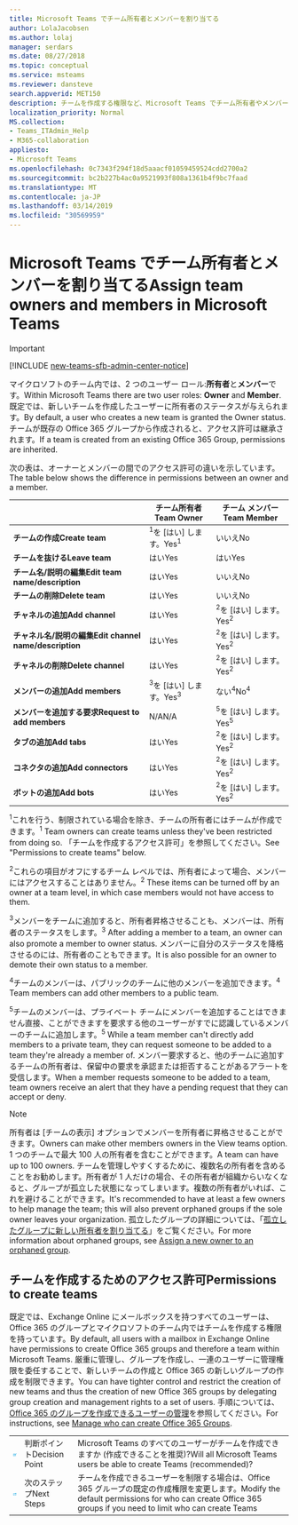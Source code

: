 ```yaml
---
title: Microsoft Teams でチーム所有者とメンバーを割り当てる
author: LolaJacobsen
ms.author: lolaj
manager: serdars
ms.date: 08/27/2018
ms.topic: conceptual
ms.service: msteams
ms.reviewer: dansteve
search.appverid: MET150
description: チームを作成する権限など、Microsoft Teams でチーム所有者やメンバーに役割と権限を割り当る方法について説明します。
localization_priority: Normal
MS.collection:
- Teams_ITAdmin_Help
- M365-collaboration
appliesto:
- Microsoft Teams
ms.openlocfilehash: 0c7343f294f18d5aaacf01059459524cdd2700a2
ms.sourcegitcommit: bc2b227b4ac0a9521993f808a1361b4f9bc7faad
ms.translationtype: MT
ms.contentlocale: ja-JP
ms.lasthandoff: 03/14/2019
ms.locfileid: "30569959"
---
```

<a name="assign-team-owners-and-members-in-microsoft-teams"></a><span data-ttu-id="efdb3-103">Microsoft Teams でチーム所有者とメンバーを割り当てる</span><span class="sxs-lookup"><span data-stu-id="efdb3-103">Assign team owners and members in Microsoft Teams</span></span>
=================================================

> [!IMPORTANT]
> [!INCLUDE [new-teams-sfb-admin-center-notice](includes/new-teams-sfb-admin-center-notice.md)]

<span data-ttu-id="efdb3-104">マイクロソフトのチーム内では、2 つのユーザー ロール:**所有者**と**メンバー**です。</span><span class="sxs-lookup"><span data-stu-id="efdb3-104">Within Microsoft Teams there are two user roles: **Owner** and **Member**.</span></span> <span data-ttu-id="efdb3-105">既定では、新しいチームを作成したユーザーに所有者のステータスが与えられます。</span><span class="sxs-lookup"><span data-stu-id="efdb3-105">By default, a user who creates a new team is granted the Owner status.</span></span> <span data-ttu-id="efdb3-106">チームが既存の Office 365 グループから作成されると、アクセス許可は継承されます。</span><span class="sxs-lookup"><span data-stu-id="efdb3-106">If a team is created from an existing Office 365 Group, permissions are inherited.</span></span>

<span data-ttu-id="efdb3-107">次の表は、オーナーとメンバーの間でのアクセス許可の違いを示しています。</span><span class="sxs-lookup"><span data-stu-id="efdb3-107">The table below shows the difference in permissions between an owner and a member.</span></span>


|                                   | <span data-ttu-id="efdb3-108">チーム所有者</span><span class="sxs-lookup"><span data-stu-id="efdb3-108">Team Owner</span></span> | <span data-ttu-id="efdb3-109">チーム メンバー</span><span class="sxs-lookup"><span data-stu-id="efdb3-109">Team Member</span></span> |
|-----------------------------------|------------|-------------|
|          <span data-ttu-id="efdb3-110">**チームの作成**</span><span class="sxs-lookup"><span data-stu-id="efdb3-110">**Create team**</span></span>          |    <span data-ttu-id="efdb3-111"><sup>1</sup>を [はい] します。</span><span class="sxs-lookup"><span data-stu-id="efdb3-111">Yes<sup>1</sup></span></span>     |     <span data-ttu-id="efdb3-112">いいえ</span><span class="sxs-lookup"><span data-stu-id="efdb3-112">No</span></span>      |
|          <span data-ttu-id="efdb3-113">**チームを抜ける**</span><span class="sxs-lookup"><span data-stu-id="efdb3-113">**Leave team**</span></span>           |    <span data-ttu-id="efdb3-114">はい</span><span class="sxs-lookup"><span data-stu-id="efdb3-114">Yes</span></span>     |     <span data-ttu-id="efdb3-115">はい</span><span class="sxs-lookup"><span data-stu-id="efdb3-115">Yes</span></span>     |
|  <span data-ttu-id="efdb3-116">**チーム名/説明の編集**</span><span class="sxs-lookup"><span data-stu-id="efdb3-116">**Edit team name/description**</span></span>   |    <span data-ttu-id="efdb3-117">はい</span><span class="sxs-lookup"><span data-stu-id="efdb3-117">Yes</span></span>     |     <span data-ttu-id="efdb3-118">いいえ</span><span class="sxs-lookup"><span data-stu-id="efdb3-118">No</span></span>      |
|          <span data-ttu-id="efdb3-119">**チームの削除**</span><span class="sxs-lookup"><span data-stu-id="efdb3-119">**Delete team**</span></span>          |    <span data-ttu-id="efdb3-120">はい</span><span class="sxs-lookup"><span data-stu-id="efdb3-120">Yes</span></span>     |     <span data-ttu-id="efdb3-121">いいえ</span><span class="sxs-lookup"><span data-stu-id="efdb3-121">No</span></span>      |
|          <span data-ttu-id="efdb3-122">**チャネルの追加**</span><span class="sxs-lookup"><span data-stu-id="efdb3-122">**Add channel**</span></span>          |    <span data-ttu-id="efdb3-123">はい</span><span class="sxs-lookup"><span data-stu-id="efdb3-123">Yes</span></span>     |    <span data-ttu-id="efdb3-124"><sup>2</sup>を [はい] します。</span><span class="sxs-lookup"><span data-stu-id="efdb3-124">Yes<sup>2</sup></span></span>|
| <span data-ttu-id="efdb3-125">**チャネル名/説明の編集**</span><span class="sxs-lookup"><span data-stu-id="efdb3-125">**Edit channel name/description**</span></span> |    <span data-ttu-id="efdb3-126">はい</span><span class="sxs-lookup"><span data-stu-id="efdb3-126">Yes</span></span>     |    <span data-ttu-id="efdb3-127"><sup>2</sup>を [はい] します。</span><span class="sxs-lookup"><span data-stu-id="efdb3-127">Yes<sup>2</sup></span></span>|
|        <span data-ttu-id="efdb3-128">**チャネルの削除**</span><span class="sxs-lookup"><span data-stu-id="efdb3-128">**Delete channel**</span></span>         |    <span data-ttu-id="efdb3-129">はい</span><span class="sxs-lookup"><span data-stu-id="efdb3-129">Yes</span></span>     |    <span data-ttu-id="efdb3-130"><sup>2</sup>を [はい] します。</span><span class="sxs-lookup"><span data-stu-id="efdb3-130">Yes<sup>2</sup></span></span>|
|          <span data-ttu-id="efdb3-131">**メンバーの追加**</span><span class="sxs-lookup"><span data-stu-id="efdb3-131">**Add members**</span></span>          |  <span data-ttu-id="efdb3-132"><sup>3</sup>を [はい] します。</span><span class="sxs-lookup"><span data-stu-id="efdb3-132">Yes<sup>3</sup></span></span>   |     <span data-ttu-id="efdb3-133">ない<sup>4</sup></span><span class="sxs-lookup"><span data-stu-id="efdb3-133">No<sup>4</sup></span></span>    |
|          <span data-ttu-id="efdb3-134">**メンバーを追加する要求**</span><span class="sxs-lookup"><span data-stu-id="efdb3-134">**Request to add members**</span></span>          |  <span data-ttu-id="efdb3-135">N/A</span><span class="sxs-lookup"><span data-stu-id="efdb3-135">N/A</span></span>   |     <span data-ttu-id="efdb3-136"><sup>5</sup>を [はい] します。</span><span class="sxs-lookup"><span data-stu-id="efdb3-136">Yes<sup>5</sup></span></span>     |
|           <span data-ttu-id="efdb3-137">**タブの追加**</span><span class="sxs-lookup"><span data-stu-id="efdb3-137">**Add tabs**</span></span>            |    <span data-ttu-id="efdb3-138">はい</span><span class="sxs-lookup"><span data-stu-id="efdb3-138">Yes</span></span>     |    <span data-ttu-id="efdb3-139"><sup>2</sup>を [はい] します。</span><span class="sxs-lookup"><span data-stu-id="efdb3-139">Yes<sup>2</sup></span></span>|
|        <span data-ttu-id="efdb3-140">**コネクタの追加**</span><span class="sxs-lookup"><span data-stu-id="efdb3-140">**Add connectors**</span></span>         |    <span data-ttu-id="efdb3-141">はい</span><span class="sxs-lookup"><span data-stu-id="efdb3-141">Yes</span></span>     |    <span data-ttu-id="efdb3-142"><sup>2</sup>を [はい] します。</span><span class="sxs-lookup"><span data-stu-id="efdb3-142">Yes<sup>2</sup></span></span>|
|           <span data-ttu-id="efdb3-143">**ボットの追加**</span><span class="sxs-lookup"><span data-stu-id="efdb3-143">**Add bots**</span></span>            |    <span data-ttu-id="efdb3-144">はい</span><span class="sxs-lookup"><span data-stu-id="efdb3-144">Yes</span></span>     |    <span data-ttu-id="efdb3-145"><sup>2</sup>を [はい] します。</span><span class="sxs-lookup"><span data-stu-id="efdb3-145">Yes<sup>2</sup></span></span>|

<span data-ttu-id="efdb3-146"><sup>1</sup>これを行う、制限されている場合を除き、チームの所有者にはチームが作成できます。</span><span class="sxs-lookup"><span data-stu-id="efdb3-146"><sup>1</sup> Team owners can create teams unless they've been restricted from doing so.</span></span> <span data-ttu-id="efdb3-147">「チームを作成するアクセス許可」を参照してください。</span><span class="sxs-lookup"><span data-stu-id="efdb3-147">See "Permissions to create teams" below.</span></span>
>
<span data-ttu-id="efdb3-148"><sup>2</sup>これらの項目がオフにするチーム レベルでは、所有者によって場合、メンバーにはアクセスすることはありません。</span><span class="sxs-lookup"><span data-stu-id="efdb3-148"><sup>2</sup> These items can be turned off by an owner at a team level, in which case members would not have access to them.</span></span>

<span data-ttu-id="efdb3-149"><sup>3</sup>メンバーをチームに追加すると、所有者昇格させることも、メンバーは、所有者のステータスをします。</span><span class="sxs-lookup"><span data-stu-id="efdb3-149"><sup>3</sup> After adding a member to a team, an owner can also promote a member to owner status.</span></span> <span data-ttu-id="efdb3-150">メンバーに自分のステータスを降格させるのには、所有者のこともできます。</span><span class="sxs-lookup"><span data-stu-id="efdb3-150">It is also possible for an owner to demote their own status to a member.</span></span>

<span data-ttu-id="efdb3-151"><sup>4</sup>チームのメンバーは、パブリックのチームに他のメンバーを追加できます。</span><span class="sxs-lookup"><span data-stu-id="efdb3-151"><sup>4</sup> Team members can add other members to a public team.</span></span>

<span data-ttu-id="efdb3-152"><sup>5</sup>チームのメンバーは、プライベート チームにメンバーを追加することはできません直接、ことができますを要求する他のユーザーがすでに認識しているメンバーのチームに追加します。</span><span class="sxs-lookup"><span data-stu-id="efdb3-152"><sup>5</sup> While a team member can't directly add members to a private team, they can request someone to be added to a team they're already a member of.</span></span> <span data-ttu-id="efdb3-153">メンバー要求すると、他のチームに追加するチームの所有者は、保留中の要求を承認または拒否することがあるアラートを受信します。</span><span class="sxs-lookup"><span data-stu-id="efdb3-153">When a member requests someone to be added to a team, team owners receive an alert that they have a pending request that they can accept or deny.</span></span>



> [!NOTE]
> <span data-ttu-id="efdb3-154">所有者は [チームの表示] オプションでメンバーを所有者に昇格させることができます。</span><span class="sxs-lookup"><span data-stu-id="efdb3-154">Owners can make other members owners in the View teams option.</span></span> <span data-ttu-id="efdb3-155">1 つのチームで最大 100 人の所有者を含むことができます。</span><span class="sxs-lookup"><span data-stu-id="efdb3-155">A team can have up to 100 owners.</span></span> <span data-ttu-id="efdb3-156">チームを管理しやすくするために、複数名の所有者を含めることをお勧めします。所有者が 1 人だけの場合、その所有者が組織からいなくなると、グループが孤立した状態になってしまいます。複数の所有者がいれば、これを避けることができます。</span><span class="sxs-lookup"><span data-stu-id="efdb3-156">It's recommended to have at least a few owners to help manage the team; this will also prevent orphaned groups if the sole owner leaves your organization.</span></span> <span data-ttu-id="efdb3-157">孤立したグループの詳細については、「[孤立したグループに新しい所有者を割り当てる](https://support.office.com/article/Assign-a-new-owner-to-an-orphaned-group-86bb3db6-8857-45d1-95c8-f6d540e45732)」をご覧ください。</span><span class="sxs-lookup"><span data-stu-id="efdb3-157">For more information about orphaned groups, see [Assign a new owner to an orphaned group](https://support.office.com/article/Assign-a-new-owner-to-an-orphaned-group-86bb3db6-8857-45d1-95c8-f6d540e45732).</span></span>


<a name="permissions-to-create-teams"></a><span data-ttu-id="efdb3-158">チームを作成するためのアクセス許可</span><span class="sxs-lookup"><span data-stu-id="efdb3-158">Permissions to create teams</span></span>
---------------------------

<span data-ttu-id="efdb3-159">既定では、Exchange Online にメールボックスを持つすべてのユーザーは、Office 365 のグループとマイクロソフトのチーム内ではチームを作成する権限を持っています。</span><span class="sxs-lookup"><span data-stu-id="efdb3-159">By default, all users with a mailbox in Exchange Online have permissions to create Office 365 groups and therefore a team within Microsoft Teams.</span></span> <span data-ttu-id="efdb3-160">厳重に管理し、グループを作成し、一連のユーザーに管理権限を委任することで、新しいチームの作成と Office 365 の新しいグループの作成を制限できます。</span><span class="sxs-lookup"><span data-stu-id="efdb3-160">You can have tighter control and restrict the creation of new teams and thus the creation of new Office 365 groups by delegating group creation and management rights to a set of users.</span></span> <span data-ttu-id="efdb3-161">手順については、 [Office 365 のグループを作成できるユーザーの管理](https://support.office.com/article/manage-who-can-create-office-365-groups-4c46c8cb-17d0-44b5-9776-005fced8e618)を参照してください。</span><span class="sxs-lookup"><span data-stu-id="efdb3-161">For instructions, see [Manage who can create Office 365 Groups](https://support.office.com/article/manage-who-can-create-office-365-groups-4c46c8cb-17d0-44b5-9776-005fced8e618).</span></span>


||||
|---------|---------|---------|
| ![判断ポイント アイコン。](media/Assign_roles_and_permissions_in_Microsoft_Teams_image2.png)     |<span data-ttu-id="efdb3-163">判断ポイント</span><span class="sxs-lookup"><span data-stu-id="efdb3-163">Decision Point</span></span>         |<span data-ttu-id="efdb3-164">Microsoft Teams のすべてのユーザーがチームを作成できますか (作成できることを推奨)?</span><span class="sxs-lookup"><span data-stu-id="efdb3-164">Will all Microsoft Teams users be able to create Teams (recommended)?</span></span>         |
| ![次のステップ アイコン。](media/Assign_roles_and_permissions_in_Microsoft_Teams_image3.png)    |<span data-ttu-id="efdb3-166">次のステップ</span><span class="sxs-lookup"><span data-stu-id="efdb3-166">Next Steps</span></span>         |<span data-ttu-id="efdb3-167">チームを作成できるユーザーを制限する場合は、Office 365 グループの既定の作成権限を変更します。</span><span class="sxs-lookup"><span data-stu-id="efdb3-167">Modify the default permissions for who can create Office 365 groups if you need to limit who can create Teams</span></span>         |

